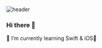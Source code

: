 ![header](https://capsule-render.vercel.app/api?type=wave&color=auto&height=300&section=header&text=YujinLee&fontSize=90)
### Hi there 👋

🌱 I’m currently learning Swift & iOS
